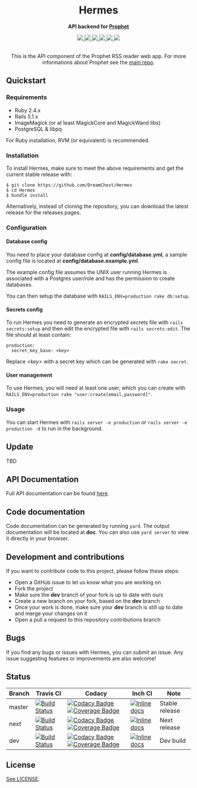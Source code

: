 <div align="center">
  <h1>Hermes</h1>

  <p>
    <strong>API backend for <a href="https://github.com/DreamChest/Prophet">Prophet</a></strong>
  </p>

  <a href="https://www.ruby-lang.org/en/">
    <img src="https://img.shields.io/badge/Ruby-2.4.4-red.svg"/>
  </a>

  <a href="https://rubyonrails.org/">
    <img src="https://img.shields.io/badge/Rails-5.1.5-red.svg"/>
  </a>

  <a href="https://travis-ci.com/DreamChest/Hermes">
    <img src="https://travis-ci.com/DreamChest/Hermes.svg?branch=master"/>
  </a>

  <a class="badge-align" href="https://www.codacy.com/app/Sudiukil/Hermes?utm_source=github.com&amp;utm_medium=referral&amp;utm_content=DreamChest/Hermes&amp;utm_campaign=Badge_Grade">
    <img src="https://api.codacy.com/project/badge/Grade/766d665c6c2f44fc89fde16cdc03135c?branch=master"/>
  </a>

  <a class="badge-align" href="https://www.codacy.com/app/Sudiukil/Hermes?utm_source=github.com&amp;utm_medium=referral&amp;utm_content=DreamChest/Hermes&amp;utm_campaign=Badge_Coverage">
    <img src="https://api.codacy.com/project/badge/Coverage/766d665c6c2f44fc89fde16cdc03135c?branch=master"/>
  </a>

  <a href="https://inch-ci.org/github/DreamChest/Hermes?branch=master">
    <img src="http://inch-ci.org/github/DreamChest/Hermes.svg?branch=master">
  </a>

  <br/>
  <br/>

  <p>
    This is the API component of the Prophet RSS reader web app. For more informations about Prophet see the <a href="https://github.com/DreamChest/Prophet">main repo</a>.
  </p>
</div>

[1]: https://github.com/DreamChest/Prophet
[4]: https://documenter.getpostman.com/view/3934007/hermes/RVnZhyJS
[5]: https://github.com/DreamChest/Mercury/blob/master/LICENSE

[7]: https://travis-ci.com/DreamChest/Hermes
[9]: https://www.codacy.com/project/Sudiukil/Hermes/dashboard?utm_source=github.com&amp;utm_medium=referral&amp;utm_content=DreamChest/Hermes&amp;utm_campaign=Badge_Grade_Dashboard
[11]: http://inch-ci.org/github/DreamChest/Hermes

[6]: https://travis-ci.com/DreamChest/Hermes.svg?branch=master
[12]: https://travis-ci.com/DreamChest/Hermes.svg?branch=next
[15]: https://travis-ci.com/DreamChest/Hermes.svg?branch=dev

[8]: https://api.codacy.com/project/badge/Grade/766d665c6c2f44fc89fde16cdc03135c?branch=master
[13]: https://api.codacy.com/project/badge/Grade/766d665c6c2f44fc89fde16cdc03135c?branch=next
[16]: https://api.codacy.com/project/badge/Grade/766d665c6c2f44fc89fde16cdc03135c?branch=dev

[10]: http://inch-ci.org/github/DreamChest/Hermes.svg?branch=master
[14]: http://inch-ci.org/github/DreamChest/Hermes.svg?branch=next
[17]: http://inch-ci.org/github/DreamChest/Hermes.svg?branch=dev

[18]: https://api.codacy.com/project/badge/Coverage/766d665c6c2f44fc89fde16cdc03135c?branch=master
[19]: https://api.codacy.com/project/badge/Coverage/766d665c6c2f44fc89fde16cdc03135c?branch=next
[20]: https://api.codacy.com/project/badge/Coverage/766d665c6c2f44fc89fde16cdc03135c?branch=dev

## Quickstart

### Requirements

- Ruby 2.4.x
- Rails 5.1.x
- ImageMagick (or at least MagickCore and MagickWand libs)
- PostgreSQL & libpq

For Ruby installation, RVM (or equivalent) is recommended.

### Installation

To install Hermes, make sure to meet the above requirements and get the current stable release with:

```
$ git clone https://github.com/DreamChest/Hermes
$ cd Hermes
$ bundle install
```

Alternatively, instead of cloning the repository, you can download the latest release for the releases pages.

### Configuration

#### Database config

You need to place your database config at **config/database.yml**, a sample config file is located at **config/database.example.yml**.

The example config file assumes the UNIX user running Hermes is associated with a Postgres user/role and has the permission to create databases.

You can then setup the database with `RAILS_ENV=production rake db:setup`.

#### Secrets config

To run Hermes you need to generate an encrypted secrets file with `rails secrets:setup` and then edit the encrypted file with `rails secrets:edit`. The file should at least contain:

```
production:
  secret_key_base: <key>
```

Replace *<key\>* with a secret key which can be generated with `rake secret`.

#### User management

To use Hermes, you will need at least one user, which you can create with `RAILS_ENV=production rake "user:create[email,password]"`.

### Usage

You can start Hermes with `rails server -e production` or `rails server -e production -d` to run in the background.

## Update

TBD

## API Documentation

Full API documentation can be found [here][4].

## Code documentation

Code documentation can be generated by running `yard`. The output documentation will be located at **doc**. You can also use `yard server` to view it directly in your browser.

## Development and contributions

If you want to contribute code to this project, please follow these steps:

- Open a GitHub issue to let us know what you are working on
- Fork the project
- Make sure the **dev** branch of your fork is up to date with ours
- Create a new branch on your fork, based on the **dev** branch
- Once your work is done, make sure your **dev** branch is still up to date and merge your changes on it
- Open a pull a request to this repository contributions branch

## Bugs

If you find any bugs or issues with Hermes, you can submit an issue. Any issue suggesting features or improvements are also welcome!

## Status

Branch | Travis CI | Codacy | Inch CI | Note
-------|-----------|----------|---------|-----
master | [![Build Status][6]][7] | [![Codacy Badge][8]][9] [![Coverage Badge][18]][9] | [![Inline docs][10]][11] | Stable release
next | [![Build Status][12]][7] | [![Codacy Badge][13]][9] [![Coverage Badge][19]][9] | [![Inline docs][14]][11] | Next release
dev | [![Build Status][15]][7] | [![Codacy Badge][16]][9] [![Coverage Badge][20]][9] | [![Inline docs][17]][11] | Dev build

## License

[See LICENSE][5].
